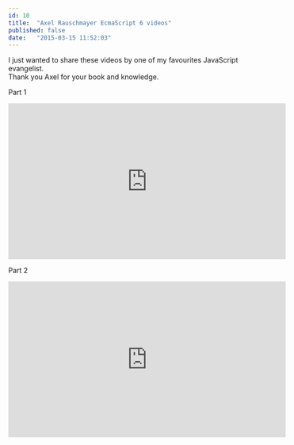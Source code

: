 ```yaml
---
id: 10
title:  "Axel Rauschmayer EcmaScript 6 videos"
published: false
date:   "2015-03-15 11:52:03"
---
```


I just wanted to share these videos by one of my favourites JavaScript evangelist.  
Thank you Axel for your book and knowledge.

Part 1

<iframe width="560" height="315" src="https://www.youtube.com/embed/Fg3bEZIcnUw" frameborder="0" allowfullscreen></iframe>

Part 2

<iframe width="560" height="315" src="https://www.youtube.com/embed/Vhhq1WpzsnM" frameborder="0" allowfullscreen></iframe>